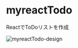 # myreactTodo
ReactでToDoリストを作成

![myreactTodo-design](https://github.com/ksugawa/myreactTodo/assets/119775238/eb133181-38a7-4a84-8381-8437940d26ac)

